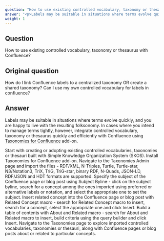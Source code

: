 ```yaml
---
question: "How to use existing controlled vocabulary, taxonomy or thesaurus with Confluence?"
answer: "<p>Labels may be suitable in situations where terms evolve quickly, and you are happy to live with the resulting folksonomy. In cases where you intend to manage terms tightly, however, integrate controlled vocabulary, taxonomy or thesaurus quickly and efficiently with Confluence using <a href=\"https://marketplace.atlassian.com/apps/1226218/taxonomies-for-confluence\">Taxonomies for Confluence</a> add-on. Start with creating or adopting existing controlled vocabularies, taxonomies or thesauri built with Simple Knowledge Organization System (SKOS).</p><p>Install Taxonomies for Confluence add-on. Navigate to the Taxonomies Admin page and import the files - RDF/XML, N-Triples, Turtle, Turtle-star, N3/Notation3, TriX, TriG, TriG-star, binary RDF, N-Quads, JSON-LD, RDF/JSON and HDT formats are supported. Specify the subject of the Confluence page or blog post using Subject Byline - click on the subject byline, search for a concept among the ones imported using preferred or alternative labels or notation, and select the appropriate one to set the subject. Insert related concept into the Confluence page or blog post with Related Concept macro - search for Related Concept macro to insert, search for a concept, select the appropriate one and click Insert. Build a table of contents with About and Related macro - search for About and Related macro to insert, build criteria using the query builder and click Insert. Navigate to the Taxonomies page to explore imported controlled vocabularies, taxonomies or thesauri, along with Confluence pages or blog posts about or related to particular concepts.</p>"
weight: 1
---
```


## Question

How to use existing controlled vocabulary, taxonomy or thesaurus with Confluence?

## Original question

How do I link Confluence labels to a centralized taxonomy OR create a shared taxonomy?
Can I use my own controlled vocabulary for labels in confluence?

## Answer

Labels may be suitable in situations where terms evolve quickly, and you are happy to live with the resulting folksonomy. In cases where you intend to manage terms tightly, however, integrate controlled vocabulary, taxonomy or thesaurus quickly and efficiently with Confluence using <a href="https://marketplace.atlassian.com/apps/1226218/taxonomies-for-confluence">Taxonomies for Confluence</a> add-on.

Start with creating or adopting existing controlled vocabularies, taxonomies or thesauri built with Simple Knowledge Organization System (SKOS). Install Taxonomies for Confluence add-on. Navigate to the Taxonomies Admin page and import the files - RDF/XML, N-Triples, Turtle, Turtle-star, N3/Notation3, TriX, TriG, TriG-star, binary RDF, N-Quads, JSON-LD, RDF/JSON and HDT formats are supported. Specify the subject of the Confluence page or blog post using Subject Byline - click on the subject byline, search for a concept among the ones imported using preferred or alternative labels or notation, and select the appropriate one to set the subject. Insert related concept into the Confluence page or blog post with Related Concept macro - search for Related Concept macro to insert, search for a concept, select the appropriate one and click Insert. Build a table of contents with About and Related macro - search for About and Related macro to insert, build criteria using the query builder and click Insert. Navigate to the Taxonomies page to explore imported controlled vocabularies, taxonomies or thesauri, along with Confluence pages or blog posts about or related to particular concepts.